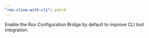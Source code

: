 ```yaml
---
"roo-cline-with-cli": patch
---
```


Enable the Roo Configuration Bridge by default to improve CLI tool integration.
